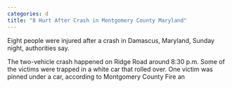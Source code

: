 ```yaml
---
categories: d
title: "8 Hurt After Crash in Montgomery County Maryland"
---
```


Eight people were injured after a crash in Damascus, Maryland, Sunday night, authorities say. 



The two-vehicle crash happened on Ridge Road around 8:30 p.m. Some of the victims were trapped in a white car that rolled over. One victim was pinned under a car, according to Montgomery County Fire an